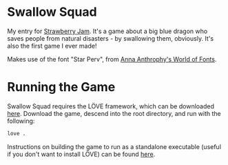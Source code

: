 # Swallow Squad
My entry for [Strawberry Jam](https://itch.io/jam/strawberry-jam). It's a game about a big blue dragon who saves people from natural disasters - by swallowing them, obviously. It's also the first game I ever made!

Makes use of the font "Star Perv", from [Anna Anthrophy's World of Fonts](https://w.itch.io/world-of-fonts).

# Running the Game
Swallow Squad requires the LÖVE framework, which can be downloaded [here](https://love2d.org/). Download the game, descend into the root directory, and run with the following:
```bash
love .
```

Instructions on building the game to run as a standalone executable (useful if you don't want to install LÖVE) can be found [here](https://love2d.org/wiki/Game_Distribution).
